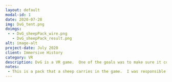 ```yaml
---
layout: default
modal-id: 1
date: 2020-07-28
img: DvG_tent.png
doimgs:
 - - DvG_sheepPack_wire.png
   - DvG_sheepPack_result.png
alt: image-alt
project-date: July 2020
client: Immersive History
category: VR
description: DvG is a VR game.  One of the goals was to make sure it could run on minimal hardware, such as the Oculus Quest.  This tent serves as the menu and trophy area for the game.  I was tasked with laying out the props and environment, as well as optimizing models and textures in this scene.
notes:
 - This is a pack that a sheep carries in the game.  I was responsible for reducing the polygon count for this model and creating textures so it would have a minimal memory footprint and be very performant on the target platforms.
---
```

